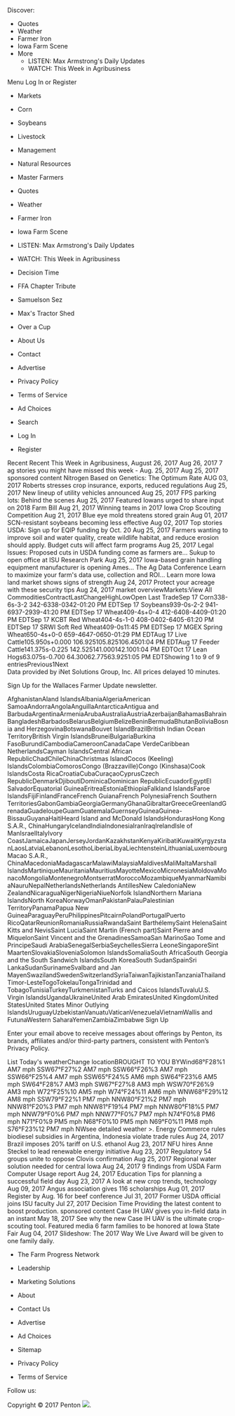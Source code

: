 Discover:

*   Quotes
*   Weather
*   Farmer Iron
*   Iowa Farm Scene
*   More
    *   LISTEN: Max Armstrong's Daily Updates
    *   WATCH: This Week in Agribusiness

Menu Log In or Register

*   Markets
*   Corn
*   Soybeans
*   Livestock
*   Management
*   Natural Resources
*   Master Farmers

*   Quotes
*   Weather
*   Farmer Iron
*   Iowa Farm Scene
*   LISTEN: Max Armstrong's Daily Updates
*   WATCH: This Week in Agribusiness

*   Decision Time
*   FFA Chapter Tribute
*   Samuelson Sez
*   Max's Tractor Shed
*   Over a Cup
*   About Us
*   Contact
*   Advertise
*   Privacy Policy
*   Terms of Service
*   Ad Choices

*   Search
*   Log In
*   Register

Recent Recent This Week in Agribusiness, August 26, 2017 Aug 26, 2017 7 ag stories you might have missed this week - Aug. 25, 2017 Aug 25, 2017 sponsored content Nitrogen Based on Genetics: The Optimum Rate AUG 03, 2017 Roberts stresses crop insurance, exports, reduced regulations Aug 25, 2017 New lineup of utility vehicles announced Aug 25, 2017 FPS parking lots: Behind the scenes Aug 25, 2017 Featured Iowans urged to share input on 2018 Farm Bill Aug 21, 2017 Winning teams in 2017 Iowa Crop Scouting Competition Aug 21, 2017 Blue eye mold threatens stored grain Aug 01, 2017 SCN-resistant soybeans becoming less effective Aug 02, 2017 Top stories USDA: Sign up for EQIP funding by Oct. 20 Aug 25, 2017 Farmers wanting to improve soil and water quality, create wildlife habitat, and reduce erosion should apply. Budget cuts will affect farm programs Aug 25, 2017 Legal Issues: Proposed cuts in USDA funding come as farmers are... Sukup to open office at ISU Research Park Aug 25, 2017 Iowa-based grain handling equipment manufacturer is opening Ames... The Ag Data Conference Learn to maximize your farm's data use, collection and ROI… Learn more Iowa land market shows signs of strength Aug 24, 2017 Protect your acreage with these security tips Aug 24, 2017 market overviewMarkets:View All CommoditiesContractLastChangeHighLowOpen Last TradeSep 17 Corn338-6s-3-2 342-6338-0342-01:20 PM EDTSep 17 Soybeans939-0s-2-2 941-6937-2939-41:20 PM EDTSep 17 Wheat409-4s+0-4 412-6408-4409-01:20 PM EDTSep 17 KCBT Red Wheat404-4s-1-0 408-0402-6405-61:20 PM EDTSep 17 SRWI Soft Red Wheat409-0s11:45 PM EDTSep 17 MGEX Spring Wheat650-4s+0-0 659-4647-0650-01:29 PM EDTAug 17 Live Cattle105.950s+0.000 106.925105.825106.4501:04 PM EDTAug 17 Feeder Cattle141.375s-0.225 142.525141.000142.1001:04 PM EDTOct 17 Lean Hogs63.075s-0.700 64.30062.77563.9251:05 PM EDTShowing 1 to 9 of 9 entriesPrevious1Next  
Data provided by iNet Solutions Group, Inc. All prices delayed 10 minutes.

Sign Up for the Wallaces Farmer Update newsletter.

AfghanistanAland IslandsAlbaniaAlgeriaAmerican SamoaAndorraAngolaAnguillaAntarcticaAntigua and BarbudaArgentinaArmeniaArubaAustraliaAustriaAzerbaijanBahamasBahrainBangladeshBarbadosBelarusBelgiumBelizeBeninBermudaBhutanBoliviaBosnia and HerzegovinaBotswanaBouvet IslandBrazilBritish Indian Ocean TerritoryBritish Virgin IslandsBruneiBulgariaBurkina FasoBurundiCambodiaCameroonCanadaCape VerdeCaribbean NetherlandsCayman IslandsCentral African RepublicChadChileChinaChristmas IslandCocos (Keeling) IslandsColombiaComorosCongo (Brazzaville)Congo (Kinshasa)Cook IslandsCosta RicaCroatiaCubaCuraçaoCyprusCzech RepublicDenmarkDjiboutiDominicaDominican RepublicEcuadorEgyptEl SalvadorEquatorial GuineaEritreaEstoniaEthiopiaFalkland IslandsFaroe IslandsFijiFinlandFranceFrench GuianaFrench PolynesiaFrench Southern TerritoriesGabonGambiaGeorgiaGermanyGhanaGibraltarGreeceGreenlandGrenadaGuadeloupeGuamGuatemalaGuernseyGuineaGuinea-BissauGuyanaHaitiHeard Island and McDonald IslandsHondurasHong Kong S.A.R., ChinaHungaryIcelandIndiaIndonesiaIranIraqIrelandIsle of ManIsraelItalyIvory CoastJamaicaJapanJerseyJordanKazakhstanKenyaKiribatiKuwaitKyrgyzstanLaosLatviaLebanonLesothoLiberiaLibyaLiechtensteinLithuaniaLuxembourgMacao S.A.R., ChinaMacedoniaMadagascarMalawiMalaysiaMaldivesMaliMaltaMarshall IslandsMartiniqueMauritaniaMauritiusMayotteMexicoMicronesiaMoldovaMonacoMongoliaMontenegroMontserratMoroccoMozambiqueMyanmarNamibiaNauruNepalNetherlandsNetherlands AntillesNew CaledoniaNew ZealandNicaraguaNigerNigeriaNiueNorfolk IslandNorthern Mariana IslandsNorth KoreaNorwayOmanPakistanPalauPalestinian TerritoryPanamaPapua New GuineaParaguayPeruPhilippinesPitcairnPolandPortugalPuerto RicoQatarReunionRomaniaRussiaRwandaSaint BarthélemySaint HelenaSaint Kitts and NevisSaint LuciaSaint Martin (French part)Saint Pierre and MiquelonSaint Vincent and the GrenadinesSamoaSan MarinoSao Tome and PrincipeSaudi ArabiaSenegalSerbiaSeychellesSierra LeoneSingaporeSint MaartenSlovakiaSloveniaSolomon IslandsSomaliaSouth AfricaSouth Georgia and the South Sandwich IslandsSouth KoreaSouth SudanSpainSri LankaSudanSurinameSvalbard and Jan MayenSwazilandSwedenSwitzerlandSyriaTaiwanTajikistanTanzaniaThailandTimor-LesteTogoTokelauTongaTrinidad and TobagoTunisiaTurkeyTurkmenistanTurks and Caicos IslandsTuvaluU.S. Virgin IslandsUgandaUkraineUnited Arab EmiratesUnited KingdomUnited StatesUnited States Minor Outlying IslandsUruguayUzbekistanVanuatuVaticanVenezuelaVietnamWallis and FutunaWestern SaharaYemenZambiaZimbabwe Sign Up

Enter your email above to receive messages about offerings by Penton, its brands, affiliates and/or third-party partners, consistent with Penton’s Privacy Policy.

List Today's weatherChange locationBROUGHT TO YOU BYWind68°F28%1 AM7 mph SSW67°F27%2 AM7 mph SSW66°F26%3 AM7 mph SSW66°F25%4 AM7 mph SSW65°F24%5 AM6 mph SW64°F23%6 AM5 mph SW64°F28%7 AM3 mph SW67°F27%8 AM3 mph WSW70°F26%9 AM3 mph W72°F25%10 AM5 mph W74°F24%11 AM6 mph WNW68°F29%12 AM8 mph SSW79°F22%1 PM7 mph NNW80°F21%2 PM7 mph NNW81°F20%3 PM7 mph NNW81°F19%4 PM7 mph NNW80°F18%5 PM7 mph NNW79°F0%6 PM7 mph NNW77°F0%7 PM7 mph N74°F0%8 PM6 mph N71°F0%9 PM5 mph N68°F0%10 PM5 mph N69°F0%11 PM8 mph S76°F23%12 PM7 mph NWsee detailed weather >. Energy Commerce rules biodiesel subsidies in Argentina, Indonesia violate trade rules Aug 24, 2017 Brazil imposes 20% tariff on U.S. ethanol Aug 23, 2017 NFU hires Anne Steckel to lead renewable energy initiative Aug 23, 2017 Regulatory 54 groups unite to oppose Clovis confirmation Aug 25, 2017 Regional water solution needed for central Iowa Aug 24, 2017 9 findings from USDA Farm Computer Usage report Aug 24, 2017 Education Tips for planning a successful field day Aug 23, 2017 A look at new crop trends, technology Aug 09, 2017 Angus association gives 116 scholarships Aug 01, 2017 Register by Aug. 16 for beef conference Jul 31, 2017 Former USDA official joins ISU faculty Jul 27, 2017 Decision Time Providing the latest content to boost production. sponsored content Case IH UAV gives you in-field data in an instant May 18, 2017 See why the new Case IH UAV is the ultimate crop-scouting tool. Featured media 6 farm families to be honored at Iowa State Fair Aug 04, 2017 Slideshow: The 2017 Way We Live Award will be given to one family daily.

*   The Farm Progress Network
*   Leadership
*   Marketing Solutions
*   About
*   Contact Us

*   Advertise
*   Ad Choices
*   Sitemap
*   Privacy Policy
*   Terms of Service

Follow us:

Copyright © 2017 Penton <img src="https://api.b2c.com/api/noscript-315re7h65uhsyo963dv.gif">.